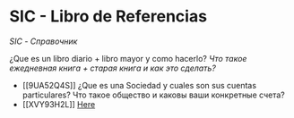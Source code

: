 # SIC - Libro de Referencias  
*SIC - Справочник*

¿Que es un libro diario + libro mayor y como hacerlo?
*Что такое ежедневная книга + старая книга и как это сделать?*
- [[9UA52Q4S]]
¿Que es una Sociedad y cuales son sus cuentas particulares?
Что такое общество и каковы ваши конкретные счета?
- [[XVY93H2L]] [Here](XVY93H2L.md)